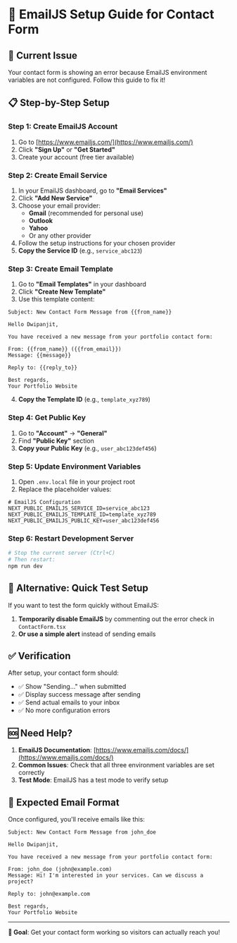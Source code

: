 # 📧 EmailJS Setup Guide for Contact Form

## 🚨 **Current Issue**
Your contact form is showing an error because EmailJS environment variables are not configured. Follow this guide to fix it!

## 📋 **Step-by-Step Setup**

### **Step 1: Create EmailJS Account**
1. Go to [https://www.emailjs.com/](https://www.emailjs.com/)
2. Click **"Sign Up"** or **"Get Started"**
3. Create your account (free tier available)

### **Step 2: Create Email Service**
1. In your EmailJS dashboard, go to **"Email Services"**
2. Click **"Add New Service"**
3. Choose your email provider:
   - **Gmail** (recommended for personal use)
   - **Outlook** 
   - **Yahoo**
   - Or any other provider
4. Follow the setup instructions for your chosen provider
5. **Copy the Service ID** (e.g., `service_abc123`)

### **Step 3: Create Email Template**
1. Go to **"Email Templates"** in your dashboard
2. Click **"Create New Template"**
3. Use this template content:

```
Subject: New Contact Form Message from {{from_name}}

Hello Dwipanjit,

You have received a new message from your portfolio contact form:

From: {{from_name}} ({{from_email}})
Message: {{message}}

Reply to: {{reply_to}}

Best regards,
Your Portfolio Website
```

4. **Copy the Template ID** (e.g., `template_xyz789`)

### **Step 4: Get Public Key**
1. Go to **"Account"** → **"General"**
2. Find **"Public Key"** section
3. **Copy your Public Key** (e.g., `user_abc123def456`)

### **Step 5: Update Environment Variables**
1. Open `.env.local` file in your project root
2. Replace the placeholder values:

```env
# EmailJS Configuration
NEXT_PUBLIC_EMAILJS_SERVICE_ID=service_abc123
NEXT_PUBLIC_EMAILJS_TEMPLATE_ID=template_xyz789
NEXT_PUBLIC_EMAILJS_PUBLIC_KEY=user_abc123def456
```

### **Step 6: Restart Development Server**
```bash
# Stop the current server (Ctrl+C)
# Then restart:
npm run dev
```

## 🔧 **Alternative: Quick Test Setup**

If you want to test the form quickly without EmailJS:

1. **Temporarily disable EmailJS** by commenting out the error check in `ContactForm.tsx`
2. **Or use a simple alert** instead of sending emails

## ✅ **Verification**

After setup, your contact form should:
- ✅ Show "Sending..." when submitted
- ✅ Display success message after sending
- ✅ Send actual emails to your inbox
- ✅ No more configuration errors

## 🆘 **Need Help?**

1. **EmailJS Documentation**: [https://www.emailjs.com/docs/](https://www.emailjs.com/docs/)
2. **Common Issues**: Check that all three environment variables are set correctly
3. **Test Mode**: EmailJS has a test mode to verify setup

## 📧 **Expected Email Format**

Once configured, you'll receive emails like this:

```
Subject: New Contact Form Message from john_doe

Hello Dwipanjit,

You have received a new message from your portfolio contact form:

From: john_doe (john@example.com)
Message: Hi! I'm interested in your services. Can we discuss a project?

Reply to: john@example.com

Best regards,
Your Portfolio Website
```

---

**🎯 Goal**: Get your contact form working so visitors can actually reach you!
